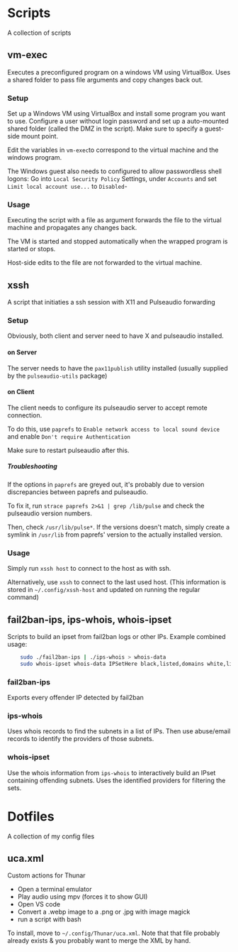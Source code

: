 # Scripts
A collection of scripts

## vm-exec
Executes a preconfigured program on a windows VM using VirtualBox.
Uses a shared folder to pass file arguments and copy changes back out.

### Setup
Set up a Windows VM using VirtualBox and install some program you want to use.
Configure a user without login password and set up a auto-mounted shared folder (called the DMZ in the script).
Make sure to specify a guest-side mount point.

Edit the variables in `vm-exec`to correspond to the virtual machine and the windows program.

The Windows guest also needs to configured to allow passwordless shell logons:
Go into `Local Security Policy` Settings, under `Accounts` and set `Limit local account use...` to `Disabled`-

### Usage
Executing the script with a file as argument forwards the file to the virtual machine and propagates any changes back.

The VM is started and stopped automatically when the wrapped program is started or stops.

Host-side edits to the file are not forwarded to the virtual machine.

## xssh
A script that initiaties a ssh session with X11 and Pulseaudio forwarding

### Setup
Obviously, both client and server need to have X and pulseaudio installed.

#### on Server
The server needs to have the `pax11publish` utility installed (usually supplied by the `pulseaudio-utils` package)

#### on Client
The client needs to configure its pulseaudio server to accept remote connection.

To do this, use `paprefs` to `Enable network access to local sound device` and enable `Don't require Authentication`

Make sure to restart pulseaudio after this.

##### Troubleshooting
If the options in `paprefs` are greyed out, it's probably due to version discrepancies between paprefs and pulseaudio.

To fix it, run `strace paprefs 2>&1 | grep /lib/pulse` and check the pulseaudio version numbers.

Then, check `/usr/lib/pulse*`.
If the versions doesn't match, simply create a symlink in `/usr/lib` from paprefs' version to the actually installed version.

### Usage
Simply run `xssh host` to connect to the host as with ssh.

Alternatively, use `xssh` to connect to the last used host.
(This information is stored in `~/.config/xssh-host` and updated on running the regular command)

## fail2ban-ips, ips-whois, whois-ipset
Scripts to build an ipset from fail2ban logs or other IPs.
Example combined usage:
```sh
	sudo ./fail2ban-ips | ./ips-whois > whois-data
	sudo whois-ipset whois-data IPSetHere black,listed,domains white,listed,domains
```

### fail2ban-ips
Exports every offender IP detected by fail2ban

### ips-whois
Uses whois records to find the subnets in a list of IPs.
Then use abuse/email records to identify the providers of those subnets.

### whois-ipset
Use the whois information from `ips-whois` to interactively build an IPset containing offending subnets.
Uses the identified providers for filtering the sets.

# Dotfiles
A collection of my config files

## uca.xml
Custom actions for Thunar
- Open a terminal emulator
- Play audio using mpv (forces it to show GUI) 
- Open VS code
- Convert a .webp image to a .png or .jpg with image magick
- run a script with bash

To install, move to `~/.config/Thunar/uca.xml`.
Note that that file probably already exists & you probably want to merge the XML by hand.
